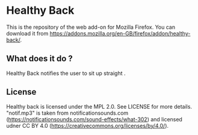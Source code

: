 # Healthy Back

This is the repository of the web add-on for Mozilla Firefox.
You can download it from https://addons.mozilla.org/en-GB/firefox/addon/healthy-back/.

## What does it do ?

Healthy Back notifies the user to sit up straight .

## License

Healthy back is licensed under the MPL 2.0. See LICENSE for more details.
"notif.mp3" is taken from notificationsounds.com (https://notificationsounds.com/sound-effects/what-302) and licensed udner CC BY 4.0 (https://creativecommons.org/licenses/by/4.0/).
